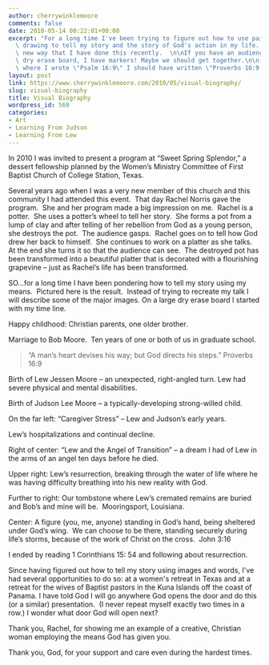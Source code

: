 ```yaml
---
author: cherrywinklemoore
comments: false
date: 2010-05-14 00:22:01+00:00
excerpt: "For a long time I've been trying to figure out how to use painting and/or\
  \ drawing to tell my story and the story of God's action in my life.  Here is a\
  \ new way that I have done this recently.  \n\nIf you have an audience and a large\
  \ dry erase board, I have markers! Maybe we should get together.\n\n(Note there\
  \ where I wrote \"Psalm 16:9\" I should have written \"Proverbs 16:9.\")"
layout: post
link: https://www.cherrywinklemoore.com/2010/05/visual-biography/
slug: visual-biography
title: Visual Biography
wordpress_id: 569
categories:
- Art
- Learning From Judson
- Learning From Lew
---
```


In 2010 I was invited to present a program at “Sweet Spring Splendor,” a dessert fellowship planned by the Women’s Ministry Committee of First Baptist Church of College Station, Texas.

Several years ago when I was a very new member of this church and this community I had attended this event.  That day Rachel Norris gave the program.  She and her program made a big impression on me.  Rachel is a potter.  She uses a potter’s wheel to tell her story.  She forms a pot from a lump of clay and after telling of her rebellion from God as a young person, she destroys the pot.  The audience gasps.  Rachel goes on to tell how God drew her back to himself.  She continues to work on a platter as she talks.  At the end she turns it so that the audience can see.  The destroyed pot has been transformed into a beautiful platter that is decorated with a flourishing grapevine – just as Rachel’s life has been transformed.

SO…for a long time I have been pondering how to tell my story using my means.  Pictured here is the result.  Instead of trying to recreate my talk I will describe some of the major images.
On a large dry erase board I started with my time line.

Happy childhood: Christian parents, one older brother.

Marriage to Bob Moore.  Ten years of one or both of us in graduate school.


<blockquote>“A man’s heart devises his way; but God directs his steps.”
Proverbs 16:9</blockquote>


Birth of Lew Jessen Moore – an unexpected, right-angled turn. Lew had severe physical and mental disabilities.

Birth of Judson Lee Moore – a typically-developing strong-willed child.

On the far left: “Caregiver Stress” – Lew and Judson’s early years.

Lew’s hospitalizations and continual decline.

Right of center: “Lew and the Angel of Transition” – a dream I had of Lew in the arms of an angel ten days before he died.

Upper right: Lew’s resurrection, breaking through the water of life where he was having difficulty breathing into his new reality with God.

Further to right: Our tombstone where Lew’s cremated remains are buried and Bob’s and mine will be.  Mooringsport, Louisiana.

Center: A figure (you, me, anyone) standing in God’s hand, being sheltered under God’s wing.  We can choose to be there, standing securely during life’s storms, because of the work of Christ on the cross.  John 3:16

I ended by reading 1 Corinthians 15: 54 and following about resurrection.

Since having figured out how to tell my story using images and words, I've had several opportunities to do so: at a women's retreat in Texas and at a retreat for the wives of Baptist pastors in the Kuna Islands off the coast of Panama. I have told God I will go anywhere God opens the door and do this (or a similar) presentation.  (I never repeat myself exactly two times in a row.) I wonder what door God will open next?

Thank you, Rachel, for showing me an example of a creative, Christian woman employing the means God has given you.

Thank you, God, for your support and care even during the hardest times.
